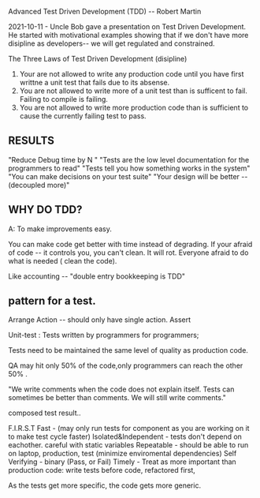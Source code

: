 Advanced Test Driven Development (TDD) -- Robert Martin

2021-10-11 - Uncle Bob gave a presentation on Test Driven Development. He started with motivational examples showing that if we don't have more disipline as developers-- we will get regulated and constrained.


The Three Laws of Test Driven Development (disipline) 

1) Your are not allowed to write any production code until you have first writtne a unit test that fails due to its absense.
2) You are not allowed to write more of a unit test than is sufficent to fail.  Failing to compile is failing.
3) You are not allowed to write more production code than is sufficient to cause the currently failing test to pass.


RESULTS
---------------------
"Reduce Debug time by N "
"Tests are the low level documentation for the programmers to read"
"Tests tell you how something works in the system"
"You can make decisions on your test suite"
"Your design will be better -- (decoupled more)"

WHY DO TDD?
----------------
A:  To make improvements easy.

You can make code get better with time instead of degrading.
If your afraid of code -- it controls you, you can't clean.  It will rot.
Everyone afraid to do what is needed ( clean the code).

Like accounting -- "double entry bookkeeping is TDD"


pattern for a test.
------------------
Arrange
Action  -- should only have single action.
Assert


Unit-test :   Tests written by programmers for programmers;

Tests need to be maintained the same level of quality as production code.

QA may hit only 50% of the code,only programmers can reach the other 50% .

"We write comments when the code does not explain itself.  Tests can sometimes be better than comments. We will still write comments."  

composed test result..


F.I.R.S.T
Fast                 - (may only run tests for component as you are working on it to make test cycle faster)
Isolated&Independent -  tests don't depend on eachother. careful with static variables
Repeatable           -  should be able to run on laptop, production, test (minimize enviromental dependencies)
Self Verifying       -  binary (Pass, or Fail)
Timely               -  Treat as more important than production code:  write tests before code, refactored first, 



As the tests get more specific, the code gets more generic.












